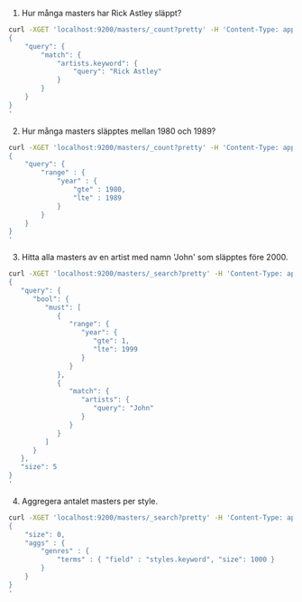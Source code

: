 1. Hur många masters har Rick Astley släppt?

```bash
curl -XGET 'localhost:9200/masters/_count?pretty' -H 'Content-Type: application/json' -d'
{
    "query": {
        "match": {
            "artists.keyword": {
                "query": "Rick Astley"
            }
        }
    }
}
'
```

2. Hur många masters släpptes mellan 1980 och 1989?

```bash
curl -XGET 'localhost:9200/masters/_count?pretty' -H 'Content-Type: application/json' -d'
{
    "query": {
        "range" : {
            "year" : {
                "gte" : 1980,
                "lte" : 1989
            }
        }
    }
}
'
```

3. Hitta alla masters av en artist med namn 'John' som släpptes före 2000.

```bash
curl -XGET 'localhost:9200/masters/_search?pretty' -H 'Content-Type: application/json' -d'
{
   "query": {
      "bool": {
         "must": [
            {
               "range": {
                  "year": {
                     "gte": 1,
                     "lte": 1999
                  }
               }
            },
            {
               "match": {
                  "artists": {
                     "query": "John"
                  }
               }
            }
         ]
      }
   },
   "size": 5
}
'
```

4. Aggregera antalet masters per style.
```bash
curl -XGET 'localhost:9200/masters/_search?pretty' -H 'Content-Type: application/json' -d'
{
    "size": 0,
    "aggs" : {
        "genres" : {
            "terms" : { "field" : "styles.keyword", "size": 1000 }
        }
    }
}
'
```
